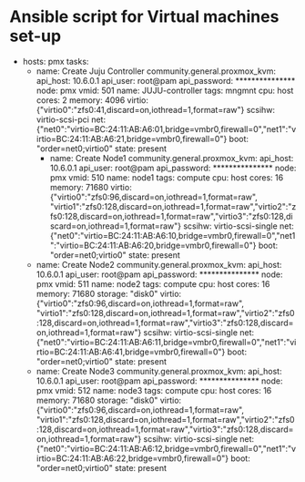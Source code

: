 # Ansible script for Virtual machines set-up
- hosts: pmx
  tasks:
    - name: Create Juju Controller
      community.general.proxmox_kvm:
        api_host: 10.6.0.1
        api_user: root@pam
        api_password: ***************
        node: pmx
        vmid: 501
        name: JUJU-controller
        tags: mngmnt
        cpu: host
        cores: 2
        memory: 4096
        virtio: {"virtio0":"zfs0:41,discard=on,iothread=1,format=raw"}
        scsihw: virtio-scsi-pci
        net: {"net0":"virtio=BC:24:11:AB:A6:01,bridge=vmbr0,firewall=0","net1":"virtio=BC:24:11:AB:A6:21,bridge=vmbr0,firewall=0"}
        boot: "order=net0;virtio0"
        state: present
      - name: Create Node1
      community.general.proxmox_kvm:
        api_host: 10.6.0.1
        api_user: root@pam
        api_password: ***************
        node: pmx
        vmid: 510
        name: node1
        tags: compute
        cpu: host
        cores: 16
        memory: 71680
        virtio: {"virtio0":"zfs0:96,discard=on,iothread=1,format=raw", "virtio1":"zfs0:128,discard=on,iothread=1,format=raw","virtio2":"zfs0:128,discard=on,iothread=1,format=raw","virtio3":"zfs0:128,discard=on,iothread=1,format=raw"}
        scsihw: virtio-scsi-single
        net: {"net0":"virtio=BC:24:11:AB:A6:10,bridge=vmbr0,firewall=0","net1":"virtio=BC:24:11:AB:A6:20,bridge=vmbr0,firewall=0"}
        boot: "order=net0;virtio0"
        state: present
    - name: Create Node2
      community.general.proxmox_kvm:
        api_host: 10.6.0.1
        api_user: root@pam
        api_password: ***************
        node: pmx
        vmid: 511
        name: node2
        tags: compute
        cpu: host
        cores: 16
        memory: 71680
        storage: "disk0"
        virtio: {"virtio0":"zfs0:96,discard=on,iothread=1,format=raw", "virtio1":"zfs0:128,discard=on,iothread=1,format=raw","virtio2":"zfs0:128,discard=on,iothread=1,format=raw","virtio3":"zfs0:128,discard=on,iothread=1,format=raw"}
        scsihw: virtio-scsi-single
        net: {"net0":"virtio=BC:24:11:AB:A6:11,bridge=vmbr0,firewall=0","net1":"virtio=BC:24:11:AB:A6:41,bridge=vmbr0,firewall=0"}
        boot: "order=net0;virtio0"
        state: present
    - name: Create Node3
      community.general.proxmox_kvm:
        api_host: 10.6.0.1
        api_user: root@pam
        api_password: ***************
        node: pmx
        vmid: 512
        name: node3
        tags: compute
        cpu: host
        cores: 16
        memory: 71680
        storage: "disk0"
        virtio: {"virtio0":"zfs0:96,discard=on,iothread=1,format=raw", "virtio1":"zfs0:128,discard=on,iothread=1,format=raw","virtio2":"zfs0:128,discard=on,iothread=1,format=raw","virtio3":"zfs0:128,discard=on,iothread=1,format=raw"}
        scsihw: virtio-scsi-single
        net: {"net0":"virtio=BC:24:11:AB:A6:12,bridge=vmbr0,firewall=0","net1":"virtio=BC:24:11:AB:A6:22,bridge=vmbr0,firewall=0"}
        boot: "order=net0;virtio0"
        state: present

      
